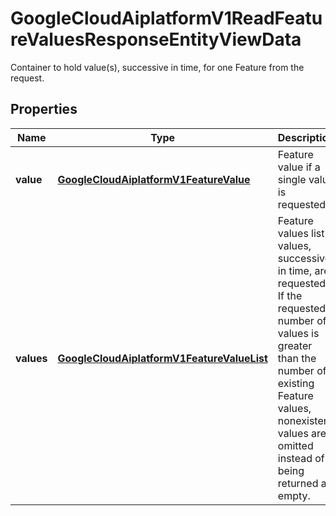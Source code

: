 

# GoogleCloudAiplatformV1ReadFeatureValuesResponseEntityViewData

Container to hold value(s), successive in time, for one Feature from the request.

## Properties

| Name | Type | Description | Notes |
|------------ | ------------- | ------------- | -------------|
|**value** | [**GoogleCloudAiplatformV1FeatureValue**](GoogleCloudAiplatformV1FeatureValue.md) | Feature value if a single value is requested. |  [optional] |
|**values** | [**GoogleCloudAiplatformV1FeatureValueList**](GoogleCloudAiplatformV1FeatureValueList.md) | Feature values list if values, successive in time, are requested. If the requested number of values is greater than the number of existing Feature values, nonexistent values are omitted instead of being returned as empty. |  [optional] |



